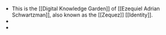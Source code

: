 - This is the [[Digital Knowledge Garden]] of [[Ezequiel Adrian Schwartzman]], also known as the [[Zequez]] [[Identity]].
-
-